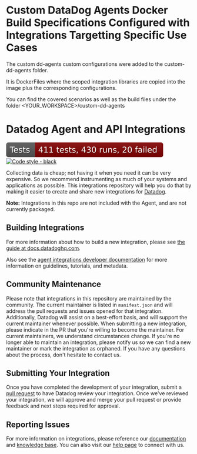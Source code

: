 # Custom DataDog Agents Docker Build Specifications Configured with Integrations Targetting Specific Use Cases

The custom dd-agents custom configurations were added to the custom-dd-agents folder.

It is DockerFiles where the scoped integration libraries are copied into the image plus the corresponding configurations.

You can find the covered scenarios as well as the build files under the folder <YOUR_WORKSPACE>/custom-dd-agents

# Datadog Agent and API Integrations

[![Build Status][1]][2]
[![Code style - black][9]][10]

Collecting data is cheap; not having it when you need it can be very expensive. So we recommend instrumenting as much of your systems and applications as possible. This integrations repository will help you do that by making it easier to create and share new integrations for [Datadog][3].

**Note:** Integrations in this repo are not included with the Agent, and are not currently packaged.

## Building Integrations

For more information about how to build a new integration, please see [the guide at docs.datadoghq.com][4].

Also see the [agent integrations developer documentation][11] for more information on guidelines, tutorials, and metadata.

## Community Maintenance

Please note that integrations in this repository are maintained by the community. The current maintainer is listed in `manifest.json` and will address the pull requests and issues opened for that integration. Additionally, Datadog will assist on a best-effort basis, and will support the current maintainer whenever possible. When submitting a new integration, please indicate in the PR that you're willing to become the maintainer. For current maintainers, we understand circumstances change. If you're no longer able to maintain an integration, please notify us so we can find a new maintainer or mark the integration as orphaned. If you have any questions about the process, don't hesitate to contact us.

## Submitting Your Integration

Once you have completed the development of your integration, submit a [pull request][5] to have Datadog review your integration. Once we've reviewed your integration, we will approve and merge your pull request or provide feedback and next steps required for approval.

## Reporting Issues

For more information on integrations, please reference our [documentation][6] and [knowledge base][7]. You can also visit our [help page][8] to connect with us.

[1]: https://raw.githubusercontent.com/DataDog/integrations-extras/badges/test-results.svg
[2]: https://github.com/DataDog/integrations-extras/actions/workflows/master.yml
[3]: https://www.datadoghq.com
[4]: https://docs.datadoghq.com/developers/integrations/
[5]: https://github.com/DataDog/integrations-extras/compare
[6]: http://docs.datadoghq.com
[7]: https://help.datadoghq.com/hc/en-us
[8]: http://docs.datadoghq.com/help/
[9]: https://img.shields.io/badge/code%20style-black-000000.svg
[10]: https://github.com/ambv/black
[11]: https://datadoghq.dev/integrations-core/

